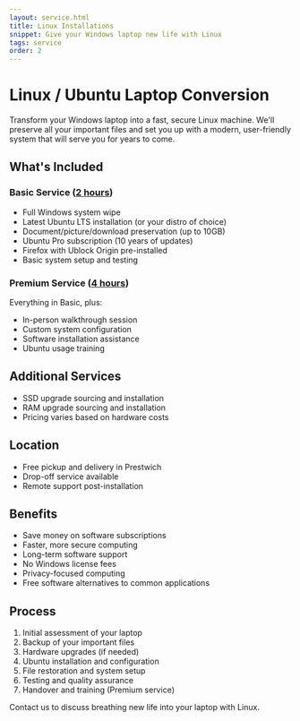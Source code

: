 ```yaml
---
layout: service.html
title: Linux Installations
snippet: Give your Windows laptop new life with Linux
tags: service
order: 2
---
```


# Linux / Ubuntu Laptop Conversion

Transform your Windows laptop into a fast, secure Linux machine. We'll preserve all your important files and set you up with a modern, user-friendly system that will serve you for years to come.

## What's Included

### Basic Service ([2 hours](/prices/))
- Full Windows system wipe
- Latest Ubuntu LTS installation (or your distro of choice)
- Document/picture/download preservation (up to 10GB)
- Ubuntu Pro subscription (10 years of updates)
- Firefox with Ublock Origin pre-installed
- Basic system setup and testing

### Premium Service ([4 hours](/prices/))

Everything in Basic, plus:

- In-person walkthrough session
- Custom system configuration
- Software installation assistance
- Ubuntu usage training

## Additional Services

- SSD upgrade sourcing and installation
- RAM upgrade sourcing and installation
- Pricing varies based on hardware costs

## Location

- Free pickup and delivery in Prestwich
- Drop-off service available
- Remote support post-installation

## Benefits

- Save money on software subscriptions
- Faster, more secure computing
- Long-term software support
- No Windows license fees
- Privacy-focused computing
- Free software alternatives to common applications

## Process

1. Initial assessment of your laptop
2. Backup of your important files
3. Hardware upgrades (if needed)
4. Ubuntu installation and configuration
5. File restoration and system setup
6. Testing and quality assurance
7. Handover and training (Premium service)

Contact us to discuss breathing new life into your laptop with Linux.
